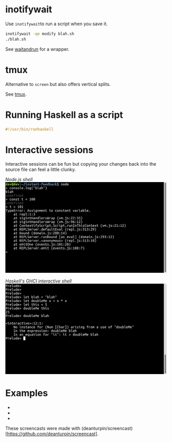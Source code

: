 # inotifywait
Use ```inotifywait```to run a script when you save it.

```bash
inotifywait -qe modify blah.sh
./blah.sh
```

See [waitandrun](bin/waitandrun) for a wrapper.

# tmux
Alternative to ```screen``` but also offers vertical splits.

See [tmux](tmux.md).

# Running Haskell as a script

```haskell
#!/usr/bin/runhaskell
```

# Interactive sessions
Interactive sessions can be fun but copying your changes back into the source
file can feel a little clunky.

*Node.js shell*
![node.js](screenshots/node.png)

*Haskell's GHCI interactive shell*
![node.js](screenshots/ghci.png)

# Examples
- []()
- []()
- []()

These screencasts were made with
(deanturpin/screencast)[https://github.com/deanturpin/screencast].
